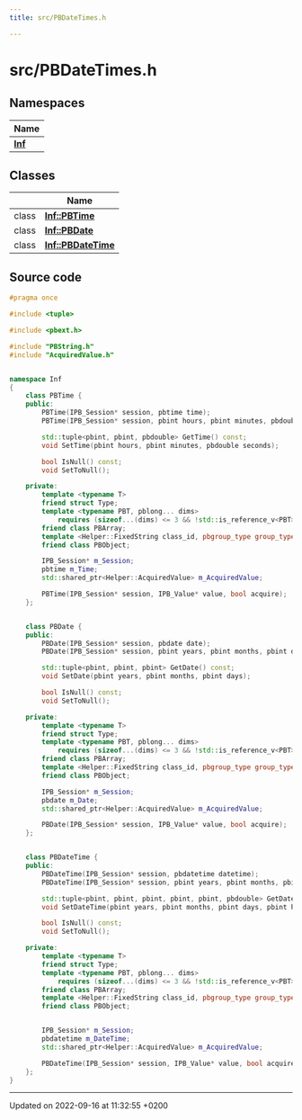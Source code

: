 ```yaml
---
title: src/PBDateTimes.h

---
```


# src/PBDateTimes.h



## Namespaces

| Name           |
| -------------- |
| **[Inf](/docs/doxygen/Namespaces/namespaceInf.md)**  |

## Classes

|                | Name           |
| -------------- | -------------- |
| class | **[Inf::PBTime](/docs/doxygen/Classes/classInf_1_1PBTime.md)**  |
| class | **[Inf::PBDate](/docs/doxygen/Classes/classInf_1_1PBDate.md)**  |
| class | **[Inf::PBDateTime](/docs/doxygen/Classes/classInf_1_1PBDateTime.md)**  |




## Source code

```cpp
#pragma once

#include <tuple>

#include <pbext.h>

#include "PBString.h"
#include "AcquiredValue.h"


namespace Inf
{
    class PBTime {
    public:
        PBTime(IPB_Session* session, pbtime time);
        PBTime(IPB_Session* session, pbint hours, pbint minutes, pbdouble seconds);

        std::tuple<pbint, pbint, pbdouble> GetTime() const;
        void SetTime(pbint hours, pbint minutes, pbdouble seconds);

        bool IsNull() const;
        void SetToNull();

    private:
        template <typename T>
        friend struct Type;
        template <typename PBT, pblong... dims>
            requires (sizeof...(dims) <= 3 && !std::is_reference_v<PBT> && !std::is_pointer_v<PBT>)
        friend class PBArray;
        template <Helper::FixedString class_id, pbgroup_type group_type>
        friend class PBObject;

        IPB_Session* m_Session;
        pbtime m_Time;
        std::shared_ptr<Helper::AcquiredValue> m_AcquiredValue;

        PBTime(IPB_Session* session, IPB_Value* value, bool acquire);
    };


    class PBDate {
    public:
        PBDate(IPB_Session* session, pbdate date);
        PBDate(IPB_Session* session, pbint years, pbint months, pbint days);

        std::tuple<pbint, pbint, pbint> GetDate() const;
        void SetDate(pbint years, pbint months, pbint days);

        bool IsNull() const;
        void SetToNull();

    private:
        template <typename T>
        friend struct Type;
        template <typename PBT, pblong... dims>
            requires (sizeof...(dims) <= 3 && !std::is_reference_v<PBT> && !std::is_pointer_v<PBT>)
        friend class PBArray;
        template <Helper::FixedString class_id, pbgroup_type group_type>
        friend class PBObject;

        IPB_Session* m_Session;
        pbdate m_Date;
        std::shared_ptr<Helper::AcquiredValue> m_AcquiredValue;

        PBDate(IPB_Session* session, IPB_Value* value, bool acquire);
    };


    class PBDateTime {
    public:
        PBDateTime(IPB_Session* session, pbdatetime datetime);
        PBDateTime(IPB_Session* session, pbint years, pbint months, pbint days, pbint hours, pbint minutes, pbdouble seconds);

        std::tuple<pbint, pbint, pbint, pbint, pbint, pbdouble> GetDateTime() const;
        void SetDateTime(pbint years, pbint months, pbint days, pbint hours, pbint minutes, pbdouble seconds);

        bool IsNull() const;
        void SetToNull();

    private:
        template <typename T>
        friend struct Type;
        template <typename PBT, pblong... dims>
            requires (sizeof...(dims) <= 3 && !std::is_reference_v<PBT> && !std::is_pointer_v<PBT>)
        friend class PBArray;
        template <Helper::FixedString class_id, pbgroup_type group_type>
        friend class PBObject;


        IPB_Session* m_Session;
        pbdatetime m_DateTime;
        std::shared_ptr<Helper::AcquiredValue> m_AcquiredValue;

        PBDateTime(IPB_Session* session, IPB_Value* value, bool acquire);
    };
}
```


-------------------------------

Updated on 2022-09-16 at 11:32:55 +0200
